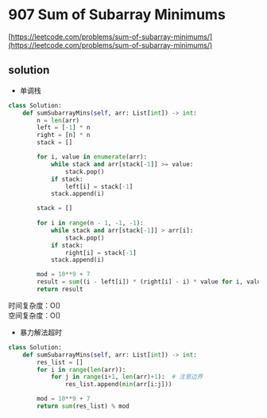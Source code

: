 # 907 Sum of Subarray Minimums
[https://leetcode.com/problems/sum-of-subarray-minimums/](https://leetcode.com/problems/sum-of-subarray-minimums/)


## solution

- 单调栈
```python
class Solution:
    def sumSubarrayMins(self, arr: List[int]) -> int:
        n = len(arr)
        left = [-1] * n 
        right = [n] * n
        stack = []

        for i, value in enumerate(arr):
            while stack and arr[stack[-1]] >= value:  
                stack.pop()  
            if stack:
                left[i] = stack[-1]  
            stack.append(i) 

        stack = [] 
        
        for i in range(n - 1, -1, -1):  
            while stack and arr[stack[-1]] > arr[i]: 
                stack.pop()  
            if stack:
                right[i] = stack[-1]  
            stack.append(i) 

        mod = 10**9 + 7
        result = sum((i - left[i]) * (right[i] - i) * value for i, value in enumerate(arr)) % mod      
        return result 
```
时间复杂度：O() <br>
空间复杂度：O()


- 暴力解法超时
```python
class Solution:
    def sumSubarrayMins(self, arr: List[int]) -> int:
        res_list = []
        for i in range(len(arr)):
            for j in range(i+1, len(arr)+1):  # 注意边界
                res_list.append(min(arr[i:j]))    

        mod = 10**9 + 7        
        return sum(res_list) % mod
```
